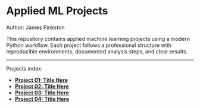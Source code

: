 # Applied ML Projects

Author: James Pinkston

This repository contains applied machine learning projects using a modern Python workflow.
Each project follows a professional structure with reproducible environments, documented analysis steps, and clear results.

--- 

Projects index:

- [**Project 01: Title Here**](project01/README.md)
- [**Project 02: Title Here**](project02/README.md)
- [**Project 03: Title Here**](project03/README.md)
- [**Project 04: Title Here**](project04/README.md)
